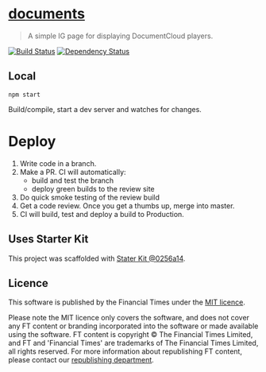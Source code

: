 # [documents](https://ig.ft.com/sites/documents/philip-hammond)

> A simple IG page for displaying DocumentCloud players.

[![Build Status][circle-image]][circle-url] [![Dependency Status][devdeps-image]][devdeps-url]

## Local

```
npm start
```

Build/compile, start a dev server and watches for changes.

# Deploy

1. Write code in a branch.
2. Make a PR. CI will automatically:
    * build and test the branch
    * deploy green builds to the review site
3. Do quick smoke testing of the review build
4. Get a code review. Once you get a thumbs up, merge into master.
5. CI will build, test and deploy a build to Production.


## Uses Starter Kit

This project was scaffolded with [Stater Kit @0256a14](https://github.com/ft-interactive/starter-kit/tree/0256a14).

## Licence

This software is published by the Financial Times under the [MIT licence](https://opensource.org/licenses/MIT).

Please note the MIT licence only covers the software, and does not cover any FT content or branding incorporated into the software or made available using the software. FT content is copyright © The Financial Times Limited, and FT and 'Financial Times' are trademarks of The Financial Times Limited, all rights reserved. For more information about republishing FT content, please contact our [republishing department](https://ft.com/republishing).

<!-- badge URLs -->
[circle-url]: https://circleci.com/gh/ft-interactive/documents
[circle-image]: https://circleci.com/gh/ft-interactive/documents/tree/master.svg?style=shield

[devdeps-url]: https://david-dm.org/ft-interactive/documents#info=devDependencies
[devdeps-image]: https://img.shields.io/david/dev/ft-interactive/documents.svg?style=flat-square
